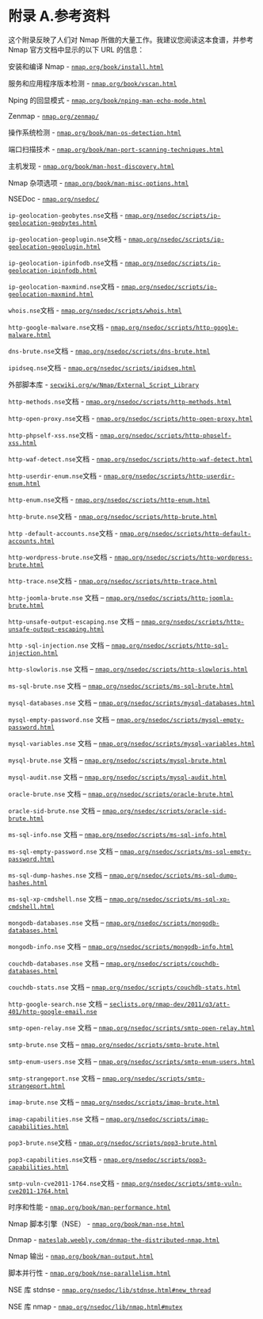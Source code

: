 # 附录 A.参考资料

这个附录反映了人们对 Nmap 所做的大量工作。我建议您阅读这本食谱，并参考 Nmap 官方文档中显示的以下 URL 的信息：

安装和编译 Nmap - [`nmap.org/book/install.html`](http://nmap.org/book/install.html)

服务和应用程序版本检测 - [`nmap.org/book/vscan.html`](http://nmap.org/book/vscan.html)

Nping 的回显模式 - [`nmap.org/book/nping-man-echo-mode.html`](http://nmap.org/book/nping-man-echo-mode.html)

Zenmap - [`nmap.org/zenmap/`](http://nmap.org/zenmap/)

操作系统检测 - [`nmap.org/book/man-os-detection.html`](http://nmap.org/book/man-os-detection.html)

端口扫描技术 - [`nmap.org/book/man-port-scanning-techniques.html`](http://nmap.org/book/man-port-scanning-techniques.html)

主机发现 - [`nmap.org/book/man-host-discovery.html`](http://nmap.org/book/man-host-discovery.html)

Nmap 杂项选项 - [`nmap.org/book/man-misc-options.html`](http://nmap.org/book/man-misc-options.html)

NSEDoc - [`nmap.org/nsedoc/`](http://nmap.org/nsedoc/)

`ip-geolocation-geobytes.nse`文档 - [`nmap.org/nsedoc/scripts/ip-geolocation-geobytes.html`](http://nmap.org/nsedoc/scripts/ip-geolocation-geobytes.html)

`ip-geolocation-geoplugin.nse`文档 - [`nmap.org/nsedoc/scripts/ip-geolocation-geoplugin.html`](http://nmap.org/nsedoc/scripts/ip-geolocation-geoplugin.html)

`ip-geolocation-ipinfodb.nse`文档 - [`nmap.org/nsedoc/scripts/ip-geolocation-ipinfodb.html`](http://nmap.org/nsedoc/scripts/ip-geolocation-ipinfodb.html)

`ip-geolocation-maxmind.nse`文档 - [`nmap.org/nsedoc/scripts/ip-geolocation-maxmind.html`](http://nmap.org/nsedoc/scripts/ip-geolocation-maxmind.html)

`whois.nse`文档 - [`nmap.org/nsedoc/scripts/whois.html`](http://nmap.org/nsedoc/scripts/whois.html)

`http-google-malware.nse`文档 - [`nmap.org/nsedoc/scripts/http-google-malware.html`](http://nmap.org/nsedoc/scripts/http-google-malware.html)

`dns-brute.nse`文档 - [`nmap.org/nsedoc/scripts/dns-brute.html`](http://nmap.org/nsedoc/scripts/dns-brute.html)

`ipidseq.nse`文档 - [`nmap.org/nsedoc/scripts/ipidseq.html`](http://nmap.org/nsedoc/scripts/ipidseq.html)

外部脚本库 - [`secwiki.org/w/Nmap/External_Script_Library`](https://secwiki.org/w/Nmap/External_Script_Library)

`http-methods.nse`文档 - [`nmap.org/nsedoc/scripts/http-methods.html`](http://nmap.org/nsedoc/scripts/http-methods.html)

`http-open-proxy.nse`文档 - [`nmap.org/nsedoc/scripts/http-open-proxy.html`](http://nmap.org/nsedoc/scripts/http-open-proxy.html)

`http-phpself-xss.nse`文档 - [`nmap.org/nsedoc/scripts/http-phpself-xss.html`](http://nmap.org/nsedoc/scripts/http-phpself-xss.html)

`http-waf-detect.nse`文档 - [`nmap.org/nsedoc/scripts/http-waf-detect.html`](http://nmap.org/nsedoc/scripts/http-waf-detect.html)

`http-userdir-enum.nse`文档 - [`nmap.org/nsedoc/scripts/http-userdir-enum.html`](http://nmap.org/nsedoc/scripts/http-userdir-enum.html)

`http-enum.nse`文档 - [`nmap.org/nsedoc/scripts/http-enum.html`](http://nmap.org/nsedoc/scripts/http-enum.html)

`http-brute.nse`文档 - [`nmap.org/nsedoc/scripts/http-brute.html`](http://nmap.org/nsedoc/scripts/http-brute.html)

`http` `-default-accounts.nse`文档 - [`nmap.org/nsedoc/scripts/http-default-accounts.html`](http://nmap.org/nsedoc/scripts/http-default-accounts.html)

`http-wordpress-brute.nse`文档 - [`nmap.org/nsedoc/scripts/http-wordpress-brute.html`](http://nmap.org/nsedoc/scripts/http-wordpress-brute.html)

`http-trace.nse`文档 - [`nmap.org/nsedoc/scripts/http-trace.html`](http://nmap.org/nsedoc/scripts/http-trace.html)

`http-joomla-brute.nse` 文档 – [`nmap.org/nsedoc/scripts/http-joomla-brute.html`](http://nmap.org/nsedoc/scripts/http-joomla-brute.html)

`http-unsafe-output-escaping.nse` 文档 – [`nmap.org/nsedoc/scripts/http-unsafe-output-escaping.html`](http://nmap.org/nsedoc/scripts/http-unsafe-output-escaping.html)

`http` `-sql-injection.nse` 文档 – [`nmap.org/nsedoc/scripts/http-sql-injection.html`](http://nmap.org/nsedoc/scripts/http-sql-injection.html)

`http-slowloris.nse` 文档 – [`nmap.org/nsedoc/scripts/http-slowloris.html`](http://nmap.org/nsedoc/scripts/http-slowloris.html)

`ms-sql-brute.nse` 文档 – [`nmap.org/nsedoc/scripts/ms-sql-brute.html`](http://nmap.org/nsedoc/scripts/ms-sql-brute.html)

`mysql-databases.nse` 文档 – [`nmap.org/nsedoc/scripts/mysql-databases.html`](http://nmap.org/nsedoc/scripts/mysql-databases.html)

`mysql-empty-password.nse` 文档 – [`nmap.org/nsedoc/scripts/mysql-empty-password.html`](http://nmap.org/nsedoc/scripts/mysql-empty-password.html)

`mysql-variables.nse` 文档 – [`nmap.org/nsedoc/scripts/mysql-variables.html`](http://nmap.org/nsedoc/scripts/mysql-variables.html)

`mysql-brute.nse` 文档 – [`nmap.org/nsedoc/scripts/mysql-brute.html`](http://nmap.org/nsedoc/scripts/mysql-brute.html)

`mysql-audit.nse` 文档 – [`nmap.org/nsedoc/scripts/mysql-audit.html`](http://nmap.org/nsedoc/scripts/mysql-audit.html)

`oracle-brute.nse` 文档 – [`nmap.org/nsedoc/scripts/oracle-brute.html`](http://nmap.org/nsedoc/scripts/oracle-brute.html)

`oracle-sid-brute.nse` 文档 – [`nmap.org/nsedoc/scripts/oracle-sid-brute.html`](http://nmap.org/nsedoc/scripts/oracle-sid-brute.html)

`ms-sql-info.nse` 文档 – [`nmap.org/nsedoc/scripts/ms-sql-info.html`](http://nmap.org/nsedoc/scripts/ms-sql-info.html)

`ms-sql-empty-password.nse` 文档 – [`nmap.org/nsedoc/scripts/ms-sql-empty-password.html`](http://nmap.org/nsedoc/scripts/ms-sql-empty-password.html)

`ms-sql-dump-hashes.nse` 文档 – [`nmap.org/nsedoc/scripts/ms-sql-dump-hashes.html`](http://nmap.org/nsedoc/scripts/ms-sql-dump-hashes.html)

`ms-sql-xp-cmdshell.nse` 文档 – [`nmap.org/nsedoc/scripts/ms-sql-xp-cmdshell.html`](http://nmap.org/nsedoc/scripts/ms-sql-xp-cmdshell.html)

`mongodb-databases.nse` 文档 – [`nmap.org/nsedoc/scripts/mongodb-databases.html`](http://nmap.org/nsedoc/scripts/mongodb-databases.html)

`mongodb-info.nse` 文档 – [`nmap.org/nsedoc/scripts/mongodb-info.html`](http://nmap.org/nsedoc/scripts/mongodb-info.html)

`couchdb-databases.nse` 文档 – [`nmap.org/nsedoc/scripts/couchdb-databases.html`](http://nmap.org/nsedoc/scripts/couchdb-databases.html)

`couchdb-stats.nse` 文档 – [`nmap.org/nsedoc/scripts/couchdb-stats.html`](http://nmap.org/nsedoc/scripts/couchdb-stats.html)

`http-google-search.nse` 文档 – [`seclists.org/nmap-dev/2011/q3/att-401/http-google-email.nse`](http://seclists.org/nmap-dev/2011/q3/att-401/http-google-email.nse)

`smtp-open-relay.nse` 文档 – [`nmap.org/nsedoc/scripts/smtp-open-relay.html`](http://nmap.org/nsedoc/scripts/smtp-open-relay.html)

`smtp-brute.nse` 文档 – [`nmap.org/nsedoc/scripts/smtp-brute.html`](http://nmap.org/nsedoc/scripts/smtp-brute.html)

`smtp-enum-users.nse` 文档 – [`nmap.org/nsedoc/scripts/smtp-enum-users.html`](http://nmap.org/nsedoc/scripts/smtp-enum-users.html)

`smtp-strangeport.nse` 文档 – [`nmap.org/nsedoc/scripts/smtp-strangeport.html`](http://nmap.org/nsedoc/scripts/smtp-strangeport.html)

`imap-brute.nse` 文档 – [`nmap.org/nsedoc/scripts/imap-brute.html`](http://nmap.org/nsedoc/scripts/imap-brute.html)

`imap-capabilities.nse` 文档 – [`nmap.org/nsedoc/scripts/imap-capabilities.html`](http://nmap.org/nsedoc/scripts/imap-capabilities.html)

`pop3-brute.nse`文档 - [`nmap.org/nsedoc/scripts/pop3-brute.html`](http://nmap.org/nsedoc/scripts/pop3-brute.html)

`pop3-capabilities.nse`文档 - [`nmap.org/nsedoc/scripts/pop3-capabilities.html`](http://nmap.org/nsedoc/scripts/pop3-capabilities.html)

`smtp-vuln-cve2011-1764.nse`文档 - [`nmap.org/nsedoc/scripts/smtp-vuln-cve2011-1764.html`](http://nmap.org/nsedoc/scripts/smtp-vuln-cve2011-1764.html)

时序和性能 - [`nmap.org/book/man-performance.html`](http://nmap.org/book/man-performance.html)

Nmap 脚本引擎（NSE） - [`nmap.org/book/man-nse.html`](http://nmap.org/book/man-nse.html)

Dnmap - [`mateslab.weebly.com/dnmap-the-distributed-nmap.html`](http://mateslab.weebly.com/dnmap-the-distributed-nmap.html)

Nmap 输出 - [`nmap.org/book/man-output.html`](http://nmap.org/book/man-output.html)

脚本并行性 - [`nmap.org/book/nse-parallelism.html`](http://nmap.org/book/nse-parallelism.html)

NSE 库 stdnse - [`nmap.org/nsedoc/lib/stdnse.html#new_thread`](http://nmap.org/nsedoc/lib/stdnse.html#new_thread)

NSE 库 nmap - [`nmap.org/nsedoc/lib/nmap.html#mutex`](http://nmap.org/nsedoc/lib/nmap.html#mutex)
